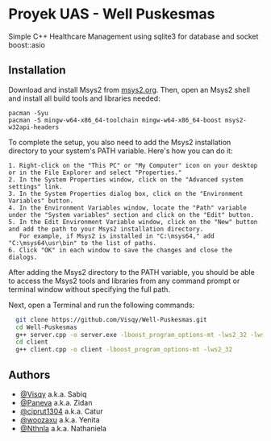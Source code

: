 
# Proyek UAS - Well Puskesmas

Simple C++ Healthcare Management using sqlite3 for database and socket boost::asio

## Installation

Download and install Msys2 from [msys2.org](https://www.msys2.org/). Then, open an Msys2 shell and install all build tools and libraries needed: 
```shell
pacman -Syu
pacman -S mingw-w64-x86_64-toolchain mingw-w64-x86_64-boost msys2-w32api-headers
```
To complete the setup, you also need to add the Msys2 installation directory to your system's PATH variable. Here's how you can do it:

```
1. Right-click on the "This PC" or "My Computer" icon on your desktop or in the File Explorer and select "Properties."
2. In the System Properties window, click on the "Advanced system settings" link.
3. In the System Properties dialog box, click on the "Environment Variables" button.
4. In the Environment Variables window, locate the "Path" variable under the "System variables" section and click on the "Edit" button.
5. In the Edit Environment Variable window, click on the "New" button and add the path to your Msys2 installation directory. 
   For example, if Msys2 is installed in "C:\msys64," add "C:\msys64\usr\bin" to the list of paths.
6. Click "OK" in each window to save the changes and close the dialogs.
```
After adding the Msys2 directory to the PATH variable, you should be able to access the Msys2 tools and libraries from any command prompt or terminal window without specifying the full path.

Next, open a Terminal and run the following commands:

```bash
  git clone https://github.com/Visqy/Well-Puskesmas.git
  cd Well-Puskesmas
  g++ server.cpp -o server.exe -lboost_program_options-mt -lws2_32 -lwsock32 -lsqlite3 
  cd client
  g++ client.cpp -o client -lboost_program_options-mt -lws2_32
```
    
## Authors

- [@Visqy](https://github.com/Visqy) a.k.a. Sabiq
- [@Paneva](https://github.com/Paneva) a.k.a. Zidan
- [@ciprut1304](https://github.com/ciprut1304) a.k.a. Catur
- [@woozaxu](https://github.com/woozaxu) a.k.a. Yenita
- [@Nthnla](https://github.com/Nthnla) a.k.a. Nathaniela


